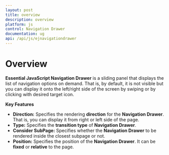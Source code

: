 ```yaml
---
layout: post
title: overview
description: overview
platform: js
control: Navigation Drawer
documentation: ug
api: /api/js/ejnavigationdrawer
---
```


# Overview

**Essential JavaScript Navigation Drawer** is a sliding panel that displays the list of navigation options on demand. That is, by default, it is not visible but you can display it onto the left/right side of the screen by swiping or by clicking with desired target icon.

**Key Features**

* **Direction:** Specifies the rendering **direction** for the **Navigation Drawer**. That is, you can display it from right or left side of the page.
* **Type:** Specifies the **transition type** of **Navigation Drawer**.
* **Consider SubPage:** Specifies whether the **Navigation Drawer** to be rendered inside the closest subpage or not.
* **Position:** Specifies the position of the **Navigation Drawer**. It can be **fixed** or **relative** to the page.                      


